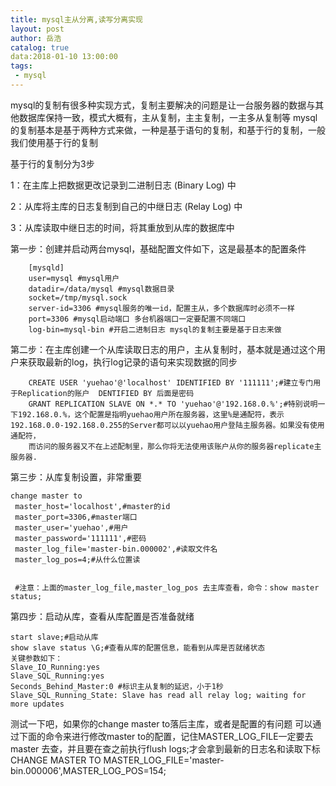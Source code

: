 ```yaml
---
title: mysql主从分离,读写分离实现
layout: post
author: 岳浩
catalog: true
data:2018-01-10 13:00:00
tags: 
 - mysql
---
```



mysql的复制有很多种实现方式，复制主要解决的问题是让一台服务器的数据与其他数据库保持一致，模式大概有，主从复制，主主复制，一主多从复制等
mysql的复制基本是基于两种方式来做，一种是基于语句的复制，和基于行的复制，一般我们使用基于行的复制

基于行的复制分为3步

1：在主库上把数据更改记录到二进制日志 (Binary Log) 中

2：从库将主库的日志复制到自己的中继日志 (Relay Log) 中

3：从库读取中继日志的时间，将其重放到从库的数据库中




第一步：创建并启动两台mysql，基础配置文件如下，这是最基本的配置条件
``` mysql
    [mysqld]
    user=mysql #mysql用户
    datadir=/data/mysql #mysql数据目录
    socket=/tmp/mysql.sock
    server-id=3306 #mysql服务的唯一id，配置主从，多个数据库时必须不一样
    port=3306 #mysql启动端口 多台机器端口一定要配置不同端口
    log-bin=mysql-bin #开启二进制日志 mysql的复制主要是基于日志来做
```


第二步：在主库创建一个从库读取日志的用户，主从复制时，基本就是通过这个用户来获取最新的log，执行log记录的语句来实现数据的同步
``` mysql
    CREATE USER 'yuehao'@'localhost' IDENTIFIED BY '111111';#建立专门用于Replication的账户  DENTIFIED BY 后面是密码
    GRANT REPLICATION SLAVE ON *.* TO 'yuehao'@'192.168.0.%';#特别说明一下192.168.0.%，这个配置是指明yuehao用户所在服务器，这里%是通配符，表示192.168.0.0-192.168.0.255的Server都可以以yuehao用户登陆主服务器。如果没有使用通配符，
    而访问的服务器又不在上述配制里，那么你将无法使用该账户从你的服务器replicate主服务器.
```


第三步：从库复制设置，非常重要
``` mysql
change master to
 master_host='localhost',#master的id
 master_port=3306,#master端口
 master_user='yuehao',#用户
 master_password='111111',#密码
 master_log_file='master-bin.000002',#读取文件名
 master_log_pos=4;#从什么位置读
 
 
 #注意：上面的master_log_file,master_log_pos 去主库查看，命令：show master status;
```

第四步：启动从库，查看从库配置是否准备就绪
``` mysql
start slave;#启动从库
show slave status \G;#查看从库的配置信息，能看到从库是否就绪状态
关键参数如下：
Slave_IO_Running:yes 
Slave_SQL_Running:yes
Seconds_Behind_Master:0 #标识主从复制的延迟，小于1秒
Slave_SQL_Running_State: Slave has read all relay log; waiting for more updates
```


测试一下吧，如果你的change master to落后主库，或者是配置的有问题
可以通过下面的命令来进行修改master to的配置，记住MASTER_LOG_FILE一定要去master 去查，并且要在查之前执行flush logs;才会拿到最新的日志名和读取下标
CHANGE MASTER TO MASTER_LOG_FILE='master-bin.000006',MASTER_LOG_POS=154;